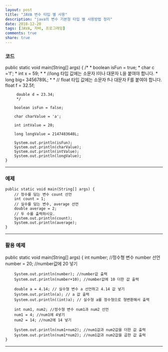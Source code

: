 ```yaml
---
layout: post
title: "JAVA 변수 타입 별 사용"
description: "java의 변수 기본형 타입 별 사용방법 정리"
date: 2018-12-20
tags: [JAVA, 자바, 프로그래밍]
comments: true
share: true
---
```


### 코드

   public static void main(String[] args) {
		/*
		 * boolean isFun = true;
		 * char c ='f';
		 * int x = 59;
		 *
		 * //long 타입 값에는 소문자 l이나 대문자 L을 붙여야 합니다.
		 * long big= 3456789L;
		 *
		 * // float 타입 값에는 소문자 f나 대문자 F를 붙여야 합니다.
	     float f = 32.5f;

		 double d = 23.34;
		 */

		boolean isFun = false;

		char charValue = 'a';

		int intValue = 20;

		long longValue = 2147483648L;

		System.out.println(isFun);
		System.out.println(charValue);
		System.out.println(intValue);
		System.out.println(longValue);
	}

--- 


### 예제

	public static void main(String[] args) {
		// 정수를 담는 변수 count 선언
		int count = 1;
		// 실수를 담는 변수, average 선언
		double average = 2;
		// 두 수를 출력하시오.
        System.out.println(count);
        System.out.println(average);
	}


	

--- 


### 활용 예제

public static void main(String[] args) {
		int number; //정수형 변수 number 선언
		number = 20; //number값에 20 넣기

		System.out.println(number); //number값 출력
		System.out.println(number+10); //number값에 10 더한 값 출력

		double a = 4.14; // 실수형 변수 a 선언하고 4.14 값 넣기
		System.out.println(a); // a 값 출력
		System.out.println((int)a); // 실수형 a를 정수형으로 형변환해서 출력

		int num1, num2; //정수형 변수 num1과 num2 선언
		num1 = 4; //num1에 4넣기
		num2 = 14; //num2에 14 넣기

		System.out.println(num1+num2); //num1값과 num2값을 더한 값 출력
		System.out.println(num1*num2); //num1값과 num2값을 곱한 값 출력
	}

	

--- 